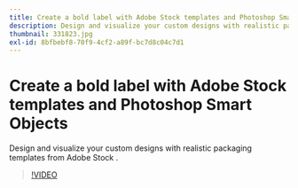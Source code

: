 ```yaml
---
title: Create a bold label with Adobe Stock templates and Photoshop Smart Objects
description: Design and visualize your custom designs with realistic packaging templates from Adobe Stock   
thumbnail: 331823.jpg
exl-id: 8bfbebf8-70f9-4cf2-a89f-bc7d8c04c7d1
---
```

# Create a bold label with Adobe Stock templates and Photoshop Smart Objects

Design and visualize your custom designs with realistic packaging templates from Adobe Stock    .

>[!VIDEO](https://video.tv.adobe.com/v/331823?hidetitle=true)
